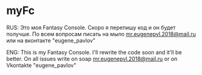 # myFc
RUS:
  Это моя Fantasy Console. Скоро я перепишу код и он будет получше.
  По всем вопросам писать на мыло mr.eugenepvl.2018@mail.ru или на вконтакте "eugene_pavlov"
  
ENG:
  This is my Fantasy Console. I'll rewrite the code soon and it'll be better.
  On all issues write on soap mr.eugenepvl.2018@mail.ru or on Vkontakte "eugene_pavlov"
  
